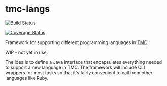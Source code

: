 
# tmc-langs #

[![Build Status](https://travis-ci.org/tmc-langs/tmc-langs.svg?branch=master)](https://travis-ci.org/tmc-langs/tmc-langs)

[![Coverage Status](https://coveralls.io/repos/tmc-langs/tmc-langs/badge.svg?branch=master)](https://coveralls.io/r/tmc-langs/tmc-langs?branch=master)

Framework for supporting different programming languages in [TMC](https://github.com/testmycode/tmc-server).

WIP - not yet in use.

The idea is to define a Java interface that encapsulates everything needed to support a new language in TMC.
The framework will include CLI wrappers for most tasks so that it's fairly convenient to call from
other languages like Ruby.
